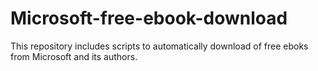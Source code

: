 # Microsoft-free-ebook-download
This repository includes scripts to automatically download of free eboks from Microsoft and its authors.
